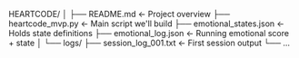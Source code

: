 HEARTCODE/
│
├── README.md                   ← Project overview
├── heartcode_mvp.py           ← Main script we'll build
├── emotional_states.json      ← Holds state definitions
├── emotional_log.json         ← Running emotional score + state
│
└── logs/
    ├── session_log_001.txt    ← First session output
    └── ...